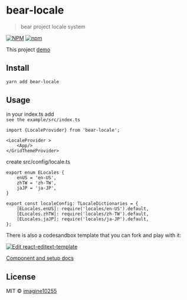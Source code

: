 # bear-locale

> bear project locale system


[![NPM](https://img.shields.io/npm/v/bear-locale.svg)](https://www.npmjs.com/package/bear-locale)
[![npm](https://img.shields.io/npm/dm/bear-locale.svg)](https://www.npmjs.com/package/bear-locale)

This project [demo](https://imagine10255.github.io/bear-locale/)


## Install

```bash
yarn add bear-locale
```

## Usage
in your index.ts add  
`see the example/src/index.ts`

```tsx
import {LocaleProvider} from 'bear-locale';

<LocaleProvider >
    <App/>
</GridThemeProvider>
```

create src/config/locale.ts  

```tsx
export enum ELocales {
    enUS = 'en-US',
    zhTW = 'zh-TW',
    jaJP = 'ja-JP',
}

export const localeConfig: TLocaleDictionaries = {
    [ELocales.enUS]: require('locales/en-US').default,
    [ELocales.zhTW]: require('locales/zh-TW').default,
    [ELocales.jaJP]: require('locales/ja-JP').default,
};
```




There is also a codesandbox template that you can fork and play with it:

[![Edit react-editext-template](https://codesandbox.io/static/img/play-codesandbox.svg)](https://codesandbox.io/s/bear-locale-lqsn6)

[Component and setup docs](./docs/component.md)


## License

MIT © [imagine10255](https://github.com/imagine10255)
